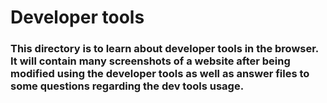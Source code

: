 # Developer tools
### This directory is to learn about developer tools in the browser. It will contain many screenshots of a website after being modified using the developer tools as well as answer files to some questions regarding the dev tools usage.
